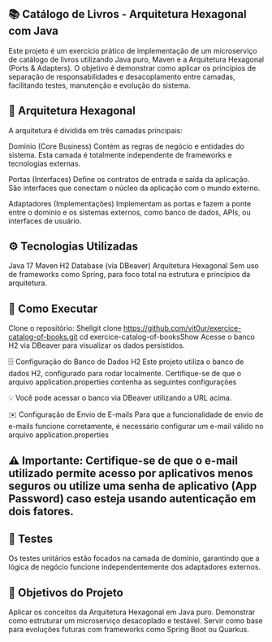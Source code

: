 ## 📚 Catálogo de Livros - Arquitetura Hexagonal com Java
Este projeto é um exercício prático de implementação de um microserviço de catálogo de livros utilizando Java puro, Maven e a Arquitetura Hexagonal (Ports & Adapters). O objetivo é demonstrar como aplicar os princípios de separação de responsabilidades e desacoplamento entre camadas, facilitando testes, manutenção e evolução do sistema.

## 🧱 Arquitetura Hexagonal
A arquitetura é dividida em três camadas principais:

Domínio (Core Business)
Contém as regras de negócio e entidades do sistema. Esta camada é totalmente independente de frameworks e tecnologias externas.

Portas (Interfaces)
Define os contratos de entrada e saída da aplicação. São interfaces que conectam o núcleo da aplicação com o mundo externo.

Adaptadores (Implementações)
Implementam as portas e fazem a ponte entre o domínio e os sistemas externos, como banco de dados, APIs, ou interfaces de usuário.

## ⚙️ Tecnologias Utilizadas

Java 17
Maven
H2 Database (via DBeaver)
Arquitetura Hexagonal
Sem uso de frameworks como Spring, para foco total na estrutura e princípios da arquitetura.

## 🚀 Como Executar

Clone o repositório:
Shellgit clone https://github.com/vit0ur/exercice-catalog-of-books.git
cd exercice-catalog-of-booksShow
Acesse o banco H2 via DBeaver para visualizar os dados persistidos.

🗄️ Configuração do Banco de Dados H2
Este projeto utiliza o banco de dados H2, configurado para rodar localmente. 
Certifique-se de que o arquivo application.properties contenha as seguintes configurações

💡 Você pode acessar o banco via DBeaver utilizando a URL acima.

✉️ Configuração de Envio de E-mails
Para que a funcionalidade de envio de e-mails funcione corretamente, é necessário configurar um e-mail válido no arquivo application.properties

## ⚠️ Importante: Certifique-se de que o e-mail utilizado permite acesso por aplicativos menos seguros ou utilize uma senha de aplicativo (App Password) caso esteja usando autenticação em dois fatores.

## 🧪 Testes
Os testes unitários estão focados na camada de domínio, garantindo que a lógica de negócio funcione independentemente dos adaptadores externos.

## 📌 Objetivos do Projeto

Aplicar os conceitos da Arquitetura Hexagonal em Java puro.
Demonstrar como estruturar um microserviço desacoplado e testável.
Servir como base para evoluções futuras com frameworks como Spring Boot ou Quarkus.
